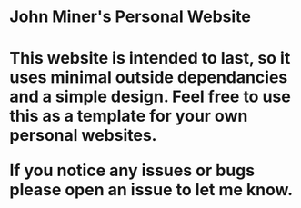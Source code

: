 <h1 align="left">John Miner's Personal Website<h1>

<p align="left">This website is intended to last, so it uses minimal outside dependancies and a simple design. Feel free to use this as a template for your own personal websites.<p> 
<p align="left">If you notice any issues or bugs please open an issue to let me know.<p>